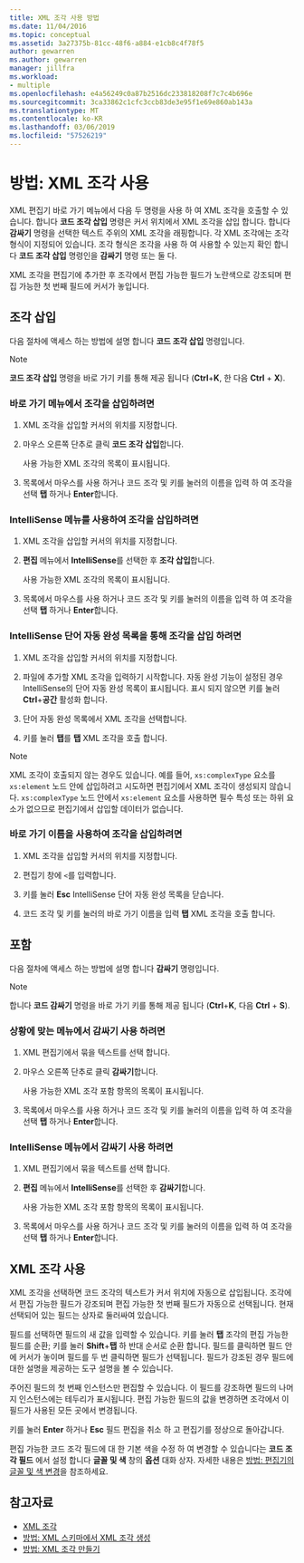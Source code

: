 ```yaml
---
title: XML 조각 사용 방법
ms.date: 11/04/2016
ms.topic: conceptual
ms.assetid: 3a27375b-81cc-48f6-a884-e1cb8c4f78f5
author: gewarren
ms.author: gewarren
manager: jillfra
ms.workload:
- multiple
ms.openlocfilehash: e4a56249c0a87b2516dc233818208f7c7c4b696e
ms.sourcegitcommit: 3ca33862c1cfc3ccb83de3e95f1e69e860ab143a
ms.translationtype: MT
ms.contentlocale: ko-KR
ms.lasthandoff: 03/06/2019
ms.locfileid: "57526219"
---
```

# <a name="how-to-use-xml-snippets"></a>방법: XML 조각 사용

XML 편집기 바로 가기 메뉴에서 다음 두 명령을 사용 하 여 XML 조각을 호출할 수 있습니다. 합니다 **코드 조각 삽입** 명령은 커서 위치에서 XML 조각을 삽입 합니다. 합니다 **감싸기** 명령을 선택한 텍스트 주위의 XML 조각을 래핑합니다. 각 XML 조각에는 조각 형식이 지정되어 있습니다. 조각 형식은 조각을 사용 하 여 사용할 수 있는지 확인 합니다 **코드 조각 삽입** 명령인을 **감싸기** 명령 또는 둘 다.

XML 조각을 편집기에 추가한 후 조각에서 편집 가능한 필드가 노란색으로 강조되며 편집 가능한 첫 번째 필드에 커서가 놓입니다.

## <a name="insert-snippet"></a>조각 삽입

다음 절차에 액세스 하는 방법에 설명 합니다 **코드 조각 삽입** 명령입니다.

> [!NOTE]
> **코드 조각 삽입** 명령을 바로 가기 키를 통해 제공 됩니다 (**Ctrl**+**K**, 한 다음 **Ctrl** + **X**).

### <a name="to-insert-snippets-from-the-shortcut-menu"></a>바로 가기 메뉴에서 조각을 삽입하려면

1. XML 조각을 삽입할 커서의 위치를 지정합니다.

2. 마우스 오른쪽 단추로 클릭 **코드 조각 삽입**합니다.

   사용 가능한 XML 조각의 목록이 표시됩니다.

3. 목록에서 마우스를 사용 하거나 코드 조각 및 키를 눌러의 이름을 입력 하 여 조각을 선택 **탭** 하거나 **Enter**합니다.

### <a name="to-insert-snippets-using-the-intellisense-menu"></a>IntelliSense 메뉴를 사용하여 조각을 삽입하려면

1. XML 조각을 삽입할 커서의 위치를 지정합니다.

2. **편집** 메뉴에서 **IntelliSense**를 선택한 후 **조각 삽입**합니다.

   사용 가능한 XML 조각의 목록이 표시됩니다.

3. 목록에서 마우스를 사용 하거나 코드 조각 및 키를 눌러의 이름을 입력 하 여 조각을 선택 **탭** 하거나 **Enter**합니다.

### <a name="to-insert-snippets-through-the-intellisense-complete-word-list"></a>IntelliSense 단어 자동 완성 목록을 통해 조각을 삽입 하려면

1. XML 조각을 삽입할 커서의 위치를 지정합니다.

2. 파일에 추가할 XML 조각을 입력하기 시작합니다. 자동 완성 기능이 설정된 경우 IntelliSense의 단어 자동 완성 목록이 표시됩니다. 표시 되지 않으면 키를 눌러 **Ctrl**+**공간** 활성화 합니다.

3. 단어 자동 완성 목록에서 XML 조각을 선택합니다.

4. 키를 눌러 **탭**를 **탭** XML 조각을 호출 합니다.

> [!NOTE]
> XML 조각이 호출되지 않는 경우도 있습니다. 예를 들어, `xs:complexType` 요소를 `xs:element` 노드 안에 삽입하려고 시도하면 편집기에서 XML 조각이 생성되지 않습니다. `xs:complexType` 노드 안에서 `xs:element` 요소를 사용하면 필수 특성 또는 하위 요소가 없으므로 편집기에서 삽입할 데이터가 없습니다.

### <a name="to-insert-snippets-using-the-shortcut-name"></a>바로 가기 이름을 사용하여 조각을 삽입하려면

1. XML 조각을 삽입할 커서의 위치를 지정합니다.

2. 편집기 창에 `<`를 입력합니다.

3. 키를 눌러 **Esc** IntelliSense 단어 자동 완성 목록을 닫습니다.

4. 코드 조각 및 키를 눌러의 바로 가기 이름을 입력 **탭** XML 조각을 호출 합니다.

## <a name="surround-with"></a>포함

다음 절차에 액세스 하는 방법에 설명 합니다 **감싸기** 명령입니다.

> [!NOTE]
> 합니다 **코드 감싸기** 명령을 바로 가기 키를 통해 제공 됩니다 (**Ctrl**+**K**, 다음 **Ctrl** + **S**).

### <a name="to-use-surround-with-from-the-context-menu"></a>상황에 맞는 메뉴에서 감싸기 사용 하려면

1. XML 편집기에서 묶을 텍스트를 선택 합니다.

2. 마우스 오른쪽 단추로 클릭 **감싸기**합니다.

   사용 가능한 XML 조각 포함 항목의 목록이 표시됩니다.

3. 목록에서 마우스를 사용 하거나 코드 조각 및 키를 눌러의 이름을 입력 하 여 조각을 선택 **탭** 하거나 **Enter**합니다.

### <a name="to-use-surround-with-from-the-intellisense-menu"></a>IntelliSense 메뉴에서 감싸기 사용 하려면

1. XML 편집기에서 묶을 텍스트를 선택 합니다.

2. **편집** 메뉴에서 **IntelliSense**를 선택한 후 **감싸기**합니다.

   사용 가능한 XML 조각 포함 항목의 목록이 표시됩니다.

3. 목록에서 마우스를 사용 하거나 코드 조각 및 키를 눌러의 이름을 입력 하 여 조각을 선택 **탭** 하거나 **Enter**합니다.

## <a name="use-xml-snippets"></a>XML 조각 사용

XML 조각을 선택하면 코드 조각의 텍스트가 커서 위치에 자동으로 삽입됩니다. 조각에서 편집 가능한 필드가 강조되며 편집 가능한 첫 번째 필드가 자동으로 선택됩니다. 현재 선택되어 있는 필드는 상자로 둘러싸여 있습니다.

필드를 선택하면 필드의 새 값을 입력할 수 있습니다. 키를 눌러 **탭** 조각의 편집 가능한 필드를 순환; 키를 눌러 **Shift**+**탭** 하 반대 순서로 순환 합니다. 필드를 클릭하면 필드 안에 커서가 놓이며 필드를 두 번 클릭하면 필드가 선택됩니다. 필드가 강조된 경우 필드에 대한 설명을 제공하는 도구 설명을 볼 수 있습니다.

주어진 필드의 첫 번째 인스턴스만 편집할 수 있습니다. 이 필드를 강조하면 필드의 나머지 인스턴스에는 테두리가 표시됩니다. 편집 가능한 필드의 값을 변경하면 조각에서 이 필드가 사용된 모든 곳에서 변경됩니다.

키를 눌러 **Enter** 하거나 **Esc** 필드 편집을 취소 하 고 편집기를 정상으로 돌아갑니다.

편집 가능한 코드 조각 필드에 대 한 기본 색을 수정 하 여 변경할 수 있습니다는 **코드 조각 필드** 에서 설정 합니다 **글꼴 및 색** 창의 **옵션** 대화 상자. 자세한 내용은 [방법: 편집기의 글꼴 및 색 변경](../ide/reference/how-to-change-fonts-and-colors-in-the-editor.md)을 참조하세요.

## <a name="see-also"></a>참고자료

- [XML 조각](../xml-tools/xml-snippets.md)
- [방법: XML 스키마에서 XML 조각 생성](../xml-tools/how-to-generate-an-xml-snippet-from-an-xml-schema.md)
- [방법: XML 조각 만들기](../xml-tools/how-to-create-xml-snippets.md)
